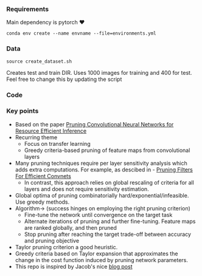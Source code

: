 ### Requirements
Main dependency is pytorch :heart:

```conda env create --name envname --file=environments.yml```

### Data

```source create_dataset.sh```

Creates test and train DIR. Uses 1000 images for training and 400 for test. Feel free to change this by updating the script

### Code

### Key points

*  Based on the paper [Pruning Convolutional Neural Networks for Resource Efficient Inference
](https://arxiv.org/abs/1611.06440)
* Recurring theme
  * Focus on transfer learning
  * Greedy criteria-based pruning of feature maps from convolutional layers
* Many pruning techniques require per layer sensitivity analysis which adds extra computations. For example, as descibed in - [ Pruning Filters For Efficient Convnets](https://github.com/rohinarora/Neural-Networks-Pruning/tree/master/1.%20Pruning%20Filters%20For%20Efficient%20Convnets)
  * In contrast, this approach relies on global rescaling of criteria for all layers and does not require sensitivity estimation.
* Global optima of pruning combinatorially hard/exponential/infeasible. Use greedy methods.
* Algorithm-> (success hinges on employing the right pruning criterion)
  * Fine-tune the network until convergence on the target task
  * Alternate iterations of pruning and further fine-tuning. Feature maps are ranked globally, and then pruned
  * Stop pruning after reaching the target trade-off between accuracy and pruning objective
* Taylor pruning criterion a good heuristic.
* Greedy criteria based on Taylor expansion that approximates the change in the cost function induced by pruning network parameters.
* This repo is inspired by Jacob's nice [blog post](https://jacobgil.github.io/deeplearning/pruning-deep-learning)
